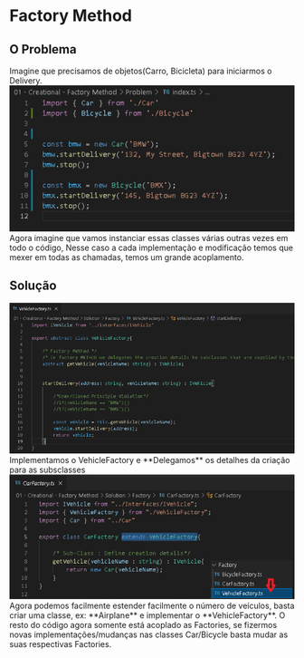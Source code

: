 # Factory Method

## O Problema

Imagine que precisamos de objetos(Carro, Bicicleta) para iniciarmos o Delivery.
<img src="./Images/problem.png" />
Agora imagine que vamos instanciar essas classes várias outras vezes em todo o código, Nesse caso a cada implementação e modificação temos que mexer em todas as chamadas, temos um grande acoplamento.

## Solução

<img src="./Images/factoryClass.png" />
Implementamos o VehicleFactory e **Delegamos** os detalhes da criação para as subsclasses

<img src="./Images/factories.png" />
Agora podemos facilmente estender facilmente o número de veículos, basta criar uma classe, ex: **Airplane** e implementar o **VehicleFactory**.
O resto do código agora somente está acoplado as Factories, se fizermos novas implementações/mudanças nas classes Car/Bicycle basta mudar as suas respectivas Factories.